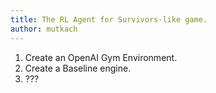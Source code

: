 ```yaml
---
title: The RL Agent for Survivors-like game.
author: mutkach
---
```


1. Create an OpenAI Gym Environment.
2. Create a Baseline engine.
3. ???
